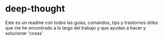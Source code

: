 # deep-thought
Este es un readme con todos las guías, comandos, tips y trastornos útiles que me he encontrado a lo largo del trabajo y que ayudan a hacer y solucionar 'cosas'
